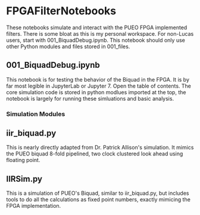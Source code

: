 # FPGAFilterNotebooks
These notebooks simulate and interact with the PUEO FPGA implemented filters. There is some bloat as this is my personal workspace. For non-Lucas users, start with 001_BiquadDebug.ipynb. This notebook should only use other Python modules and files stored in 001_files.

## 001_BiquadDebug.ipynb
This notebook is for testing the behavior of the Biquad in the FPGA. It is by far most legible in JupyterLab or Jupyter 7. Open the table of contents. The core simulation code is stored in python modlues imported at the top, the notebook is largely for running these simluations and basic analysis.

### Simulation Modules
## iir_biquad.py
This is nearly directly adapted from Dr. Patrick Allison's simulation. It mimics the PUEO biquad 8-fold pipelined, two clock clustered look ahead using floating point. 
## IIRSim.py
This is a simulation of PUEO's Biquad, similar to iir_biquad.py, but includes tools to do all the calculations as fixed point numbers, exactly mimicing the FPGA implementation.
